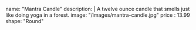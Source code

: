 name: "Mantra Candle"
description: |
  A twelve ounce candle that smells just like doing yoga in a forest.
image: "/images/mantra-candle.jpg"
price : 13.99
shape: "Round"
